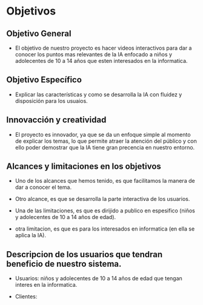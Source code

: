 # Objetivos

## Objetivo General
- El objetivo de nuestro proyecto es hacer videos interactivos para dar a conocer los puntos mas relevantes de la IA enfocado a niños y adolecentes de 10 a 14 años que esten interesados en la informatica.  
## Objetivo Específico
- Explicar las características y como se desarrolla la IA con fluidez y disposición para los usuaios. 

## Innovacción y creatividad
- El proyecto es innovador, ya que se da un enfoque simple al momento de explicar los temas, lo que permite atraer la atención del público y con ello poder demostrar que la IA tiene gran precencia en nuestro entorno.

## Alcances y limitaciones en los objetivos
- Uno de los alcances que hemos tenido, es que facilitamos la manera de dar a conocer el tema.

- Otro alcance, es que se desarrolla la parte interactiva de los usuarios.

- Una de las limitaciones, es que es dirijido a publico en espesifico (niños y adolecentes de 10 a 14 años de edad).

- otra limitacion, es que es para los interesados en informatica (en ella se aplica la IA).

## Descripcion de los usuarios que tendran beneficio de nuestro sistema.
- Usuarios: niños y adolecentes de 10 a 14 años de edad que tengan interes en la informatica.

- Clientes: 